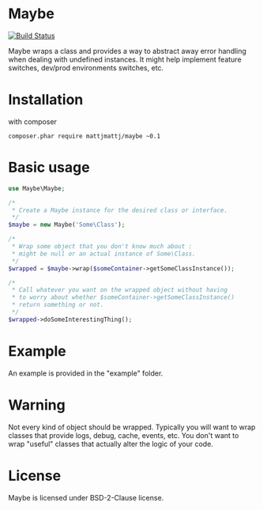Maybe
=========

[![Build Status](https://travis-ci.org/mattjmattj/maybe.svg)](https://travis-ci.org/mattjmattj/maybe)

Maybe wraps a class and provides a way to abstract away error handling when dealing with undefined instances. It might help implement feature switches, dev/prod environments switches, etc.

# Installation

with composer

```
composer.phar require mattjmattj/maybe ~0.1
```

# Basic usage

```php
use Maybe\Maybe;

/*
 * Create a Maybe instance for the desired class or interface.
 */
$maybe = new Maybe('Some\Class');

/*
 * Wrap some object that you don't know much about : 
 * might be null or an actual instance of Some\Class.
 */
$wrapped = $maybe->wrap($someContainer->getSomeClassInstance());

/*
 * Call whatever you want on the wrapped object without having
 * to worry about whether $someContainer->getSomeClassInstance()
 * return something or not.
 */
$wrapped->doSomeInterestingThing();

```

# Example

An example is provided in the "example" folder.

# Warning

Not every kind of object should be wrapped. Typically you will want to wrap classes that provide logs, debug, cache, events, etc. You don't want to wrap "useful" classes that actually alter the logic of your code.

# License

Maybe is licensed under BSD-2-Clause license.